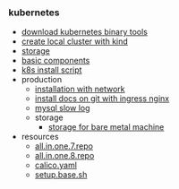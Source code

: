 ### kubernetes

* [download kubernetes binary tools](download.kubernetes.binary.tools.md)
* [create local cluster with kind](create.local.cluster.with.kind.md)
* [storage](storage/README.md)
* [basic components](basic/README.md)
* [k8s install script](k8s.Install.Script/install.sh)
* production
    + [installation with network](production/installation.with.network.md)
    + [install docs on git with ingress nginx](production/install.docs.on.git.with.ingress.nginx.md)
    + [mysql slow log](production/mysql.slow.log.md)
    + storage
        * [storage for bare metal machine](production/storage.for.bare.metal.machine.md)
* resources
    + [all.in.one.7.repo](resources/all.in.one.7.repo.md)
    + [all.in.one.8.repo](resources/all.in.one.8.repo.md)
    + [calico.yaml](resources/calico.yaml.md)
    + [setup.base.sh](resources/setup.base.sh.md)
